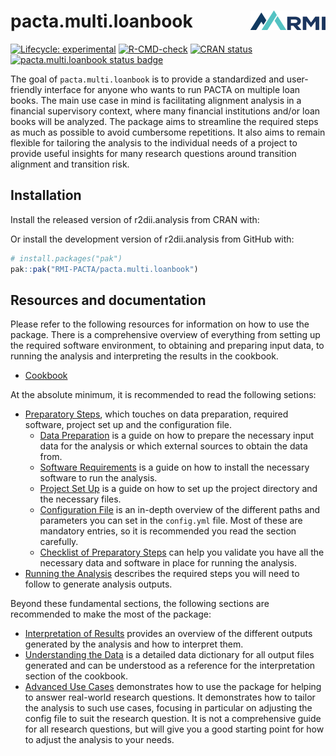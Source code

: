 # pacta.multi.loanbook <a href="https://rmi-pacta.github.io/pacta.multi.loanbook"><img src="man/figures/logo.png" align="right" height="31" /></a>


<!-- badges: start -->
[![Lifecycle: experimental](https://img.shields.io/badge/lifecycle-experimental-orange.svg)](https://lifecycle.r-lib.org/articles/stages.html#experimental)
[![R-CMD-check](https://github.com/RMI-PACTA/pacta.multi.loanbook/actions/workflows/R-CMD-check.yaml/badge.svg)](https://github.com/RMI-PACTA/pacta.multi.loanbook/actions/workflows/R-CMD-check.yaml)
[![CRAN
status](https://www.r-pkg.org/badges/version/pacta.multi.loanbook)](https://CRAN.R-project.org/package=pacta.multi.loanbook)
[![pacta.multi.loanbook status badge](https://rmi-pacta.r-universe.dev/badges/pacta.multi.loanbook)](https://rmi-pacta.r-universe.dev/pacta.multi.loanbook)
<!-- badges: end -->

The goal of `pacta.multi.loanbook` is to provide a standardized and user-friendly interface for anyone who wants to run PACTA on multiple loan books. The main use case in mind is facilitating alignment analysis in a financial supervisory context, where many financial institutions and/or loan books will be analyzed. The package aims to streamline the required steps as much as possible to avoid cumbersome repetitions. It also aims to remain flexible for tailoring the analysis to the individual needs of a project to provide useful insights for many research questions around transition alignment and transition risk.

## Installation

Install the released version of r2dii.analysis from CRAN with:


Or install the development version of r2dii.analysis from GitHub with:

``` r
# install.packages("pak")
pak::pak("RMI-PACTA/pacta.multi.loanbook")
```

## Resources and documentation

Please refer to the following resources for information on how to use the package. There is a comprehensive overview of everything from setting up the required software environment, to obtaining and preparing input data, to running the analysis and interpreting the results in the cookbook.

- [Cookbook](https://rmi-pacta.github.io/pacta.multi.loanbook/articles/cookbook.html)

At the absolute minimum, it is recommended to read the following setions:

- [Preparatory Steps](https://rmi-pacta.github.io/pacta.multi.loanbook/articles/cookbook.html#preparatory-steps), which touches on data preparation, required software, project set up and the configuration file.
  - [Data Preparation](https://rmi-pacta.github.io/pacta.multi.loanbook/articles/cookbook.html#required-input-data-sets) is a guide on how to prepare the necessary input data for the analysis or which external sources to obtain the data from.
  - [Software Requirements](https://rmi-pacta.github.io/pacta.multi.loanbook/articles/cookbook.html#required-software) is a guide on how to install the necessary software to run the analysis.
  - [Project Set Up](https://rmi-pacta.github.io/pacta.multi.loanbook/articles/cookbook.html#project-setup) is a guide on how to set up the project directory and the necessary files.
  - [Configuration File](https://rmi-pacta.github.io/pacta.multi.loanbook/articles/config_yml.html) is an in-depth overview of the different paths and parameters you can set in the `config.yml` file. Most of these are mandatory entries, so it is recommended you read the section carefully.
  - [Checklist of Preparatory Steps](https://rmi-pacta.github.io/pacta.multi.loanbook/articles/cookbook.html#checklist-of-preparatory-steps) can help you validate you have all the necessary data and software in place for running the analysis.
- [Running the Analysis](https://rmi-pacta.github.io/pacta.multi.loanbook/articles/cookbook.html#running-the-analysis) describes the required steps you will need to follow to generate analysis outputs.

Beyond these fundamental sections, the following sections are recommended to make the most of the package:

- [Interpretation of Results](https://rmi-pacta.github.io/pacta.multi.loanbook/articles/cookbook.html#interpretation-of-results) provides an overview of the different outputs generated by the analysis and how to interpret them.
- [Understanding the Data](https://rmi-pacta.github.io/pacta.multi.loanbook/articles/data_dictionary.html) is a detailed data dictionary for all output files generated and can be understood as a reference for the interpretation section of the cookbook.
- [Advanced Use Cases](https://rmi-pacta.github.io/pacta.multi.loanbook/articles/cookbook.html#advanced-use-cases) demonstrates how to use the package for helping to answer real-world research questions. It demonstrates how to tailor the analysis to such use cases, focusing in particular on adjusting the config file to suit the research question. It is not a comprehensive guide for all research questions, but will give you a good starting point for how to adjust the analysis to your needs.

